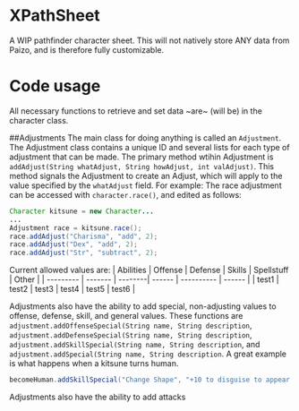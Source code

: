# XPathSheet
A WIP pathfinder character sheet. This will not natively store ANY data from Paizo, and is therefore fully customizable.

# Code usage
All necessary functions to retrieve and set data ~are~ (will be) in the character class. 

##Adjustments
The main class for doing anything is called an `Adjustment`. The Adjustment class contains a unique ID and several lists for each type of adjustment that can be made. The primary method wtihin Adjustment is `addAdjust(String whatAdjust, String howAdjust, int valAdjust)`. This method signals the Adjustment to create an Adjust, which will apply to the value specified by the `whatAdjust` field. For example: The race adjustment can be accessed with `character.race()`, and edited as follows:
```java
Character kitsune = new Character...
...
Adjustment race = kitsune.race();
race.addAdjust("Charisma", "add", 2);
race.addAdjust("Dex", "add", 2);
race.addAdjust("Str", "subtract", 2);
```

Current allowed values are:
| Abilities | Offense | Defense | Skills | Spellstuff | Other  |
| --------- | ------- | --------| ------ | ---------- | ------ |
| test1     | test2   | test3   | test4  | test5      | test6  |

Adjustments also have the ability to add special, non-adjusting values to offense, defense, skill, and general values. These functions are `adjustment.addOffenseSpecial(String name, String description`, `adjustment.addDefenseSpecial(String name, String description`, `adjustment.addSkillSpecial(String name, String description`, and `adjustment.addSpecial(String name, String description`. A great example is what happens when a kitsune turns human. 

```java
becomeHuman.addSkillSpecial("Change Shape", "+10 to disguise to appear human");
```

Adjustments also have the ability to add attacks